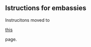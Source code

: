 ## Istructions for embassies
<p> Instrucitons moved to <a href="/embassy/" class="thickbutton"><p>this</p></a> page.</p>
